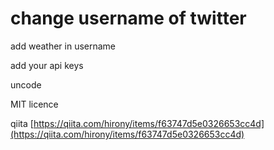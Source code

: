# change username of twitter

add weather in username

add your api keys

uncode

MIT licence

qiita [https://qiita.com/hirony/items/f63747d5e0326653cc4d](https://qiita.com/hirony/items/f63747d5e0326653cc4d)
